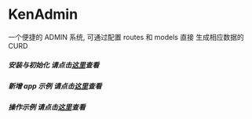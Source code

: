 # KenAdmin
一个便捷的 ADMIN 系统, 可通过配置 routes 和 models 直接 生成相应数据的 CURD

##### 安装与初始化 请点击[这里](./documents/%E7%8E%AF%E5%A2%83%E5%AE%89%E8%A3%85%E4%B8%8E%E5%88%9D%E5%A7%8B%E5%8C%96.md)查看

##### 新增 app 示例 请点击[这里](./documents/%E7%A4%BA%E4%BE%8B.md)查看

##### 操作示例 请点击[这里](./documents/数据操作篇.md)查看
